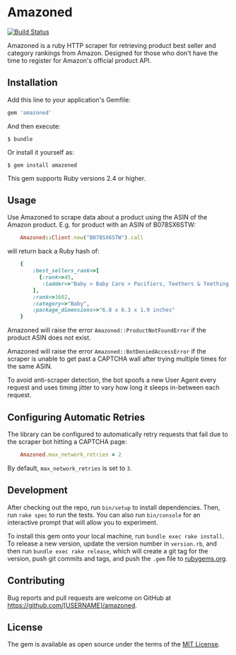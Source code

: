 # Amazoned

[![Build Status](https://travis-ci.org/KelseyDH/amazoned.svg?branch=master)](https://travis-ci.org/KelseyDH/amazoned)

Amazoned is a ruby HTTP scraper for retrieving product best seller and category rankings from Amazon.  Designed for those who don't have the time to register for Amazon's official product API.


## Installation

Add this line to your application's Gemfile:

```ruby
gem 'amazoned'
```

And then execute:

    $ bundle

Or install it yourself as:

    $ gem install amazoned

This gem supports Ruby versions 2.4 or higher.

## Usage

Use Amazoned to scrape data about a product using the ASIN of the Amazon product.  E.g. for product with an ASIN of B078SX6STW:

```ruby
    Amazoned::Client.new("B078SX6STW").call
```

will return back a Ruby hash of:

```ruby
    {
        :best_sellers_rank=>[
          {:rank=>45,
           :ladder=>"Baby > Baby Care > Pacifiers, Teethers & Teething Relief > Teethers"}
        ],
        :rank=>1602,
        :category=>"Baby",
        :package_dimensions=>"6.8 x 6.3 x 1.9 inches"
    }
```

Amazoned will raise the error `Amazoned::ProductNotFoundError` if the product ASIN does not exist.

Amazoned will raise the error `Amazoned::BotDeniedAccessError`  if the scraper is unable to get past a CAPTCHA wall after trying multiple times for the same ASIN.

To avoid anti-scraper detection, the bot spoofs a new User Agent every request and uses timing jitter to vary how long it sleeps in-between each request.


## Configuring Automatic Retries
The library can be configured to automatically retry requests that fail due to the scraper bot hitting a CAPTCHA page:

```ruby
    Amazoned.max_network_retries = 2
```

By default, `max_network_retries` is set to `3`.

## Development

After checking out the repo, run `bin/setup` to install dependencies. Then, run `rake spec` to run the tests. You can also run `bin/console` for an interactive prompt that will allow you to experiment.

To install this gem onto your local machine, run `bundle exec rake install`. To release a new version, update the version number in `version.rb`, and then run `bundle exec rake release`, which will create a git tag for the version, push git commits and tags, and push the `.gem` file to [rubygems.org](https://rubygems.org).

## Contributing

Bug reports and pull requests are welcome on GitHub at https://github.com/[USERNAME]/amazoned.

## License

The gem is available as open source under the terms of the [MIT License](https://opensource.org/licenses/MIT).
